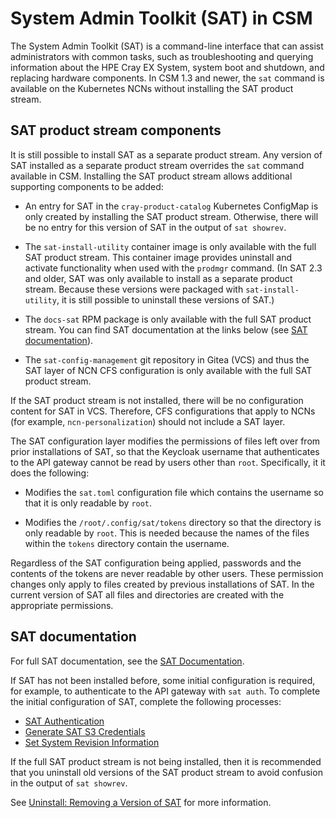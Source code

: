 # System Admin Toolkit (SAT) in CSM

The System Admin Toolkit (SAT) is a command-line interface that can assist administrators with common tasks, such as
troubleshooting and querying information about the HPE Cray EX System, system boot and shutdown, and replacing hardware
components. In CSM 1.3 and newer, the `sat` command is available on the Kubernetes NCNs without installing the SAT
product stream.

## SAT product stream components

It is still possible to install SAT as a separate product stream. Any version of SAT installed as a separate product
stream overrides the `sat` command available in CSM. Installing the SAT product stream allows additional supporting
components to be added:

- An entry for SAT in the `cray-product-catalog` Kubernetes ConfigMap is only created by installing the SAT product
  stream. Otherwise, there will be no entry for this version of SAT in the output of `sat showrev`.

- The `sat-install-utility` container image is only available with the full SAT product stream. This container image
  provides uninstall and activate functionality when used with the `prodmgr` command. (In SAT 2.3 and older, SAT was
  only available to install as a separate product stream. Because these versions were packaged with
  `sat-install-utility`, it is still possible to uninstall these versions of SAT.)

- The `docs-sat` RPM package is only available with the full SAT product stream. You can find SAT documentation at
  the links below (see [SAT documentation](#sat-documentation)).

- The `sat-config-management` git repository in Gitea (VCS) and thus the SAT layer of NCN CFS configuration is
  only available with the full SAT product stream.

If the SAT product stream is not installed, there will be no configuration content for SAT in VCS. Therefore, CFS
configurations that apply to NCNs (for example, `ncn-personalization`) should not include a SAT layer.

The SAT configuration layer modifies the permissions of files left over from prior installations of SAT, so that the
Keycloak username that authenticates to the API gateway cannot be read by users other than `root`. Specifically, it
it does the following:

- Modifies the `sat.toml` configuration file which contains the username so that it is only readable by `root`.

- Modifies the `/root/.config/sat/tokens` directory so that the directory is only readable by `root`. This is needed
  because the names of the files within the `tokens` directory contain the username.

Regardless of the SAT configuration being applied, passwords and the contents of the tokens are never readable by other
users. These permission changes only apply to files created by previous installations of SAT. In the current version of
SAT all files and directories are created with the appropriate permissions.

## SAT documentation

For full SAT documentation, see the [SAT Documentation](https://cray-hpe.github.io/docs-sat/).

If SAT has not been installed before, some initial configuration is required, for example, to authenticate to the API
gateway with `sat auth`. To complete the initial configuration of SAT, complete the following processes:

- [SAT Authentication](https://cray-hpe.github.io/docs-sat/en-24/install/#sat-authentication)
- [Generate SAT S3 Credentials](https://cray-hpe.github.io/docs-sat/en-24/install/#generate-sat-s3-credentials)
- [Set System Revision Information](https://cray-hpe.github.io/docs-sat/en-24/install/#set-system-revision-information)

If the full SAT product stream is not being installed, then it is recommended that you uninstall old versions of the
SAT product stream to avoid confusion in the output of `sat showrev`.

See [Uninstall: Removing a Version of SAT](https://cray-hpe.github.io/docs-sat/en-24/install/#uninstall-removing-a-version-of-sat)
for more information.
